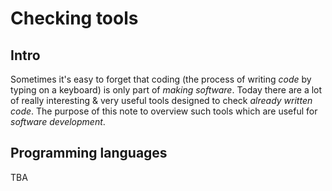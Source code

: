# Checking tools


## Intro

Sometimes it's easy to forget that coding (the process of writing _code_ by typing on a keyboard) is only part of _making software_. Today there are a lot of really interesting & very useful tools designed to check _already written code_. The purpose of this note to overview such tools which are useful for _software development_.


## Programming languages

TBA

